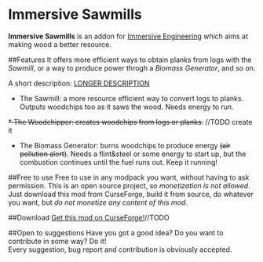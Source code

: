# Immersive Sawmills
**Immersive Sawmills** is an addon for
[Immersive Engineering](https://github.com/BluSunrize/ImmersiveEngineering)
which aims at making wood a better resource.

##Features
It offers more efficient ways to obtain planks from logs with the *Sawmill*, or a
way to produce power throgh a *Biomass Generator*, and so on.

A short description: [LONGER DESCRIPTION](./MACHINES.md)

* The Sawmill: a more resource efficient way to convert logs to planks. Outputs
woodchips too as it saws the wood. Needs energy to run.

~~* The Woodchipper: creates woodchips from logs or planks.~~ //TODO create it

* The Biomass Generator: burns woodchips to produce energy ~~(air pollution alert)~~.
Needs a flint&steel or some energy to start up, but the combustion continues until
the fuel runs out. Keep it running!

##Free to use
Free to use in any modpack you want, without having to ask permission.
This is an open source project, so *monetization is not allowed*. Just download
this mod from CurseForge, build it from source, do whatever you want, but
*do not monetize any content of this mod*.

##Download
[Get this mod on CurseForge!]()//TODO

##Open to suggestions
Have you got a good idea? Do you want to contribute in some way? Do it!  
Every suggestion, bug report and contribution is obviously accepted.
